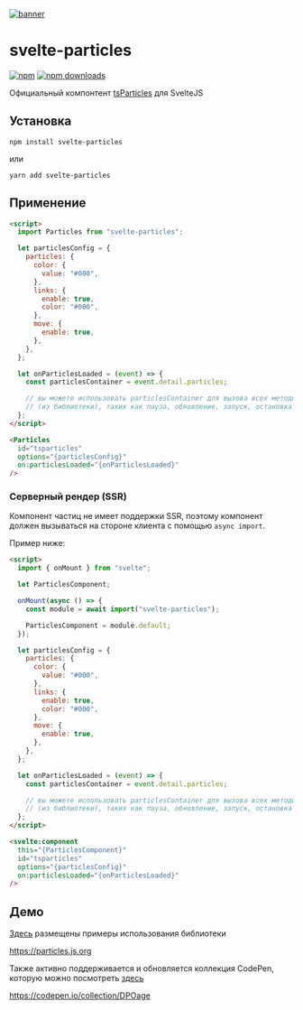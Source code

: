 [![banner](https://particles.js.org/images/banner2.png)](https://particles.js.org)

# svelte-particles

[![npm](https://img.shields.io/npm/v/svelte-particles)](https://www.npmjs.com/package/svelte-particles) [![npm downloads](https://img.shields.io/npm/dm/svelte-particles)](https://www.npmjs.com/package/svelte-particles)

Официальный компонтент [tsParticles](https://github.com/matteobruni/tsparticles) для SvelteJS

## Установка

```shell
npm install svelte-particles
```

или

```shell
yarn add svelte-particles
```

## Применение

```html
<script>
  import Particles from "svelte-particles";

  let particlesConfig = {
    particles: {
      color: {
        value: "#000",
      },
      links: {
        enable: true,
        color: "#000",
      },
      move: {
        enable: true,
      },
    },
  };

  let onParticlesLoaded = (event) => {
    const particlesContainer = event.detail.particles;

    // вы можете использовать particlesContainer для вызова всех методов класса Container
    // (из библиотеки), таких как пауза, обновление, запуск, остановка
  };
</script>

<Particles
  id="tsparticles"
  options="{particlesConfig}"
  on:particlesLoaded="{onParticlesLoaded}"
/>
```

### Серверный рендер (SSR)

Компонент частиц не имеет поддержки SSR, поэтому компонент должен вызываться на стороне клиента с помощью `async import`.

Пример ниже:

```html
<script>
  import { onMount } from "svelte";

  let ParticlesComponent;

  onMount(async () => {
    const module = await import("svelte-particles");

    ParticlesComponent = module.default;
  });

  let particlesConfig = {
    particles: {
      color: {
        value: "#000",
      },
      links: {
        enable: true,
        color: "#000",
      },
      move: {
        enable: true,
      },
    },
  };

  let onParticlesLoaded = (event) => {
    const particlesContainer = event.detail.particles;

    // вы можете использовать particlesContainer для вызова всех методов класса Container
    // (из библиотеки), таких как пауза, обновление, запуск, остановка
  };
</script>

<svelte:component
  this="{ParticlesComponent}"
  id="tsparticles"
  options="{particlesConfig}"
  on:particlesLoaded="{onParticlesLoaded}"
/>
```

## Демо

[Здесь](https://particles.js.org) размещены примеры использования библиотеки

<https://particles.js.org>

Также активно поддерживается и обновляется коллекция CodePen, которую можно посмотреть [здесь](https://codepen.io/collection/DPOage)

<https://codepen.io/collection/DPOage>
